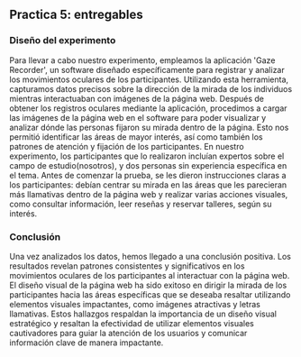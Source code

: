 ## Practica 5: entregables 

### Diseño del experimento
Para llevar a cabo nuestro experimento, empleamos la aplicación 'Gaze Recorder', un software diseñado específicamente para registrar y analizar los movimientos oculares de los participantes. Utilizando esta herramienta, capturamos datos precisos sobre la dirección de la mirada de los individuos mientras interactuaban con imágenes de la página web.
Después de obtener los registros oculares mediante la aplicación, procedimos a cargar las imágenes de la página web en el software para poder visualizar y analizar dónde las personas fijaron su mirada dentro de la página. Esto nos permitió identificar las áreas de mayor interés, así como también los patrones de atención y fijación de los participantes.
En nuestro experimento, los participantes que lo realizaron incluían expertos sobre el campo de estudio(nosotros), y dos personas sin experiencia específica en el tema. 
Antes de comenzar la prueba, se les dieron instrucciones claras a los participantes: debían centrar su mirada en las áreas que les parecieran más llamativas dentro de la página web y realizar varias acciones visuales, como consultar información, leer reseñas y reservar talleres, según su interés.
### Conclusión
Una vez analizados los datos, hemos llegado a una conclusión positiva. Los resultados revelan patrones consistentes y significativos en los movimientos oculares de los participantes al interactuar con la página web. 
El diseño visual de la página web ha sido exitoso en dirigir la mirada de los participantes hacia las áreas específicas que se deseaba resaltar utilizando elementos visuales impactantes, como imágenes atractivas y letras llamativas.
Estos hallazgos respaldan la importancia de un diseño visual estratégico y resaltan la efectividad de utilizar elementos visuales cautivadores para guiar la atención de los usuarios y comunicar información clave de manera impactante.
